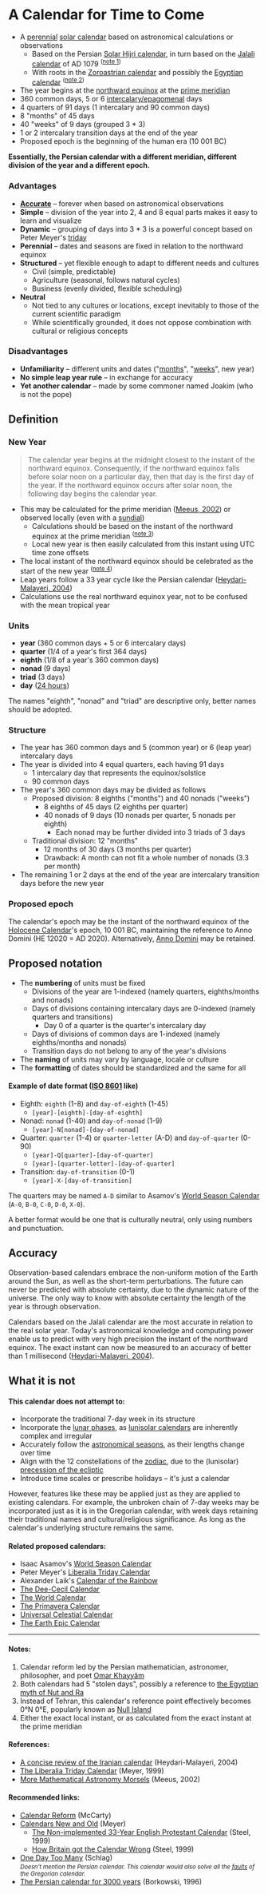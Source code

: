 # A Calendar for Time to Come

- A [perennial](https://en.wikipedia.org/wiki/Perennial_calendar) [solar calendar](https://en.wikipedia.org/wiki/Solar_calendar) based on astronomical calculations or observations
  - Based on the Persian [Solar Hijri calendar](https://en.wikipedia.org/wiki/Solar_Hijri_calendar), in turn based on the [Jalali calendar](https://en.wikipedia.org/wiki/Jalali_calendar) of AD 1079 <sup>([note 1](#notes))</sup>
  - With roots in the [Zoroastrian calendar](https://en.wikipedia.org/wiki/Zoroastrian_calendar) and possibly the [Egyptian calendar](https://en.wikipedia.org/wiki/Egyptian_calendar) <sup>([note 2](#notes))</sup>
- The year begins at the [northward equinox](https://en.wikipedia.org/wiki/March_equinox) at the [prime meridian](https://en.wikipedia.org/wiki/Prime_meridian)
- 360 common days, 5 or 6 [intercalary/epagomenal](https://en.wikipedia.org/wiki/Intercalation_(timekeeping)#Solar_calendars) days
- 4 quarters of 91 days (1 intercalary and 90 common days)
- 8 "months" of 45 days
- 40 "weeks" of 9 days (grouped 3 * 3)
- 1 or 2 intercalary transition days at the end of the year
- Proposed epoch is the beginning of the human era (10 001 BC)

**Essentially, the Persian calendar with a different meridian, different division of the year and a different epoch.**

### Advantages

- **[Accurate](#accuracy)** – forever when based on astronomical observations
- **Simple** – division of the year into 2, 4 and 8 equal parts makes it easy to learn and visualize
- **Dynamic** – grouping of days into 3 * 3 is a powerful concept based on Peter Meyer's [triday][3]
- **Perennial** – dates and seasons are fixed in relation to the northward equinox
- **Structured** – yet flexible enough to adapt to different needs and cultures
  - Civil (simple, predictable)
  - Agriculture (seasonal, follows natural cycles)
  - Business (evenly divided, flexible scheduling)
- **Neutral**
  - Not tied to any cultures or locations, except inevitably to those of the current scientific paradigm
  - While scientifically grounded, it does not oppose combination with cultural or religious concepts

### Disadvantages

- **Unfamiliarity** – different units and dates ("[months](https://en.wikipedia.org/wiki/Month)", "[weeks](https://en.wikipedia.org/wiki/Week)", new year)
- **No simple leap year rule** – in exchange for accuracy
- **Yet another calendar** – made by some commoner named Joakim (who is not the pope)

## Definition

### New Year

> The calendar year begins at the midnight closest to the instant of the northward equinox. Consequently, if the northward equinox falls before solar noon on a particular day, then that day is the first day of the year. If the northward equinox occurs after solar noon, the following day begins the calendar year.

- This may be calculated for the prime meridian ([Meeus, 2002][4]) or observed locally (even with a [sundial](https://en.wikipedia.org/wiki/Sundial))
  - Calculations should be based on the instant of the northward equinox at the prime meridian <sup>([note 3](#notes))</sup>
  - Local new year is then easily calculated from this instant using UTC time zone offsets
- The local instant of the northward equinox should be celebrated as the start of the new year <sup>([note 4](#notes))</sup>
- Leap years follow a 33 year cycle like the Persian calendar ([Heydari-Malayeri, 2004][1])
- Calculations use the real northward equinox year, not to be confused with the mean tropical year

### Units

- **year** (360 common days + 5 or 6 intercalary days)
- **quarter** (1/4 of a year's first 364 days)
- **eighth** (1/8 of a year's 360 common days)
- **nonad** (9 days)
- **triad** (3 days)
- **day** ([24 hours](https://en.wikipedia.org/wiki/Nychthemeron))

The names "eighth", "nonad" and "triad" are descriptive only, better names should be adopted.

### Structure

- The year has 360 common days and 5 (common year) or 6 (leap year) intercalary days
- The year is divided into 4 equal quarters, each having 91 days
  - 1 intercalary day that represents the equinox/solstice
  - 90 common days
- The year's 360 common days may be divided as follows
  - Proposed division: 8 eighths ("months") and 40 nonads ("weeks")
    - 8 eighths of 45 days (2 eighths per quarter)
    - 40 nonads of 9 days (10 nonads per quarter, 5 nonads per eighth)
      - Each nonad may be further divided into 3 triads of 3 days
  - Traditional division: 12 "months"
    - 12 months of 30 days (3 months per quarter)
    - Drawback: A month can not fit a whole number of nonads (3.3 per month)
 - The remaining 1 or 2 days at the end of the year are intercalary transition days before the new year

### Proposed epoch

The calendar's epoch may be the instant of the northward equinox of the [Holocene Calendar](https://en.wikipedia.org/wiki/Holocene_calendar)'s epoch, 10 001 BC, maintaining the reference to Anno Domini (HE 12020 = AD 2020). Alternatively, [Anno Domini](https://en.wikipedia.org/wiki/Anno_Domini) may be retained.

## Proposed notation

- The **numbering** of units must be fixed
  - Divisions of the year are 1-indexed (namely quarters, eighths/months and nonads)
  - Days of divisions containing intercalary days are 0-indexed (namely quarters and transitions)
    - Day 0 of a quarter is the quarter's intercalary day
  - Days of divisions of common days are 1-indexed (namely eighths/months and nonads)
  - Transition days do not belong to any of the year's divisions
- The **naming** of units may vary by language, locale or culture
- The **formatting** of dates should be standardized and the same for all

#### Example of date format ([ISO 8601](https://en.wikipedia.org/wiki/ISO_8601) like)

  - Eighth: `eighth` (1-8) and `day-of-eighth` (1-45)
    - `[year]-[eighth]-[day-of-eighth]`
  - Nonad: `nonad` (1-40) and `day-of-nonad` (1-9)
    - `[year]-N[nonad]-[day-of-nonad]`
  - Quarter: `quarter` (1-4) or `quarter-letter` (A-D) and `day-of-quarter` (0-90)
    - `[year]-Q[quarter]-[day-of-quarter]`
    - `[year]-[quarter-letter]-[day-of-quarter]`
  - Transition: `day-of-transition` (0-1)
    - `[year]-X-[day-of-transition]`

The quarters may be named `A-D` similar to Asamov's [World Season Calendar][7] (`A-0`, `B-0`, `C-0`, `D-0`, `X-0`).

A better format would be one that is culturally neutral, only using numbers and punctuation.

## Accuracy

Observation-based calendars embrace the non-uniform motion of the Earth around the Sun, as well as the short-term perturbations. The future can never be predicted with absolute certainty, due to the dynamic nature of the universe. The only way to know with absolute certainty the length of the year is through observation.

Calendars based on the Jalali calendar are the most accurate in relation to the real solar year. Today's astronomical knowledge and computing power enable us to predict with very high precision the instant of the northward equinox. The exact instant can now be measured to an accuracy of better than 1 millisecond ([Heydari-Malayeri, 2004][1]).

## What it is not

#### This calendar does not attempt to:

- Incorporate the traditional 7-day week in its structure
- Incorporate the [lunar phases](https://en.wikipedia.org/wiki/Lunar_phase), as [lunisolar calendars](https://en.wikipedia.org/wiki/Lunisolar_calendar) are inherently complex and irregular
- Accurately follow the [astronomical seasons](https://en.wikipedia.org/wiki/Season#Astronomical), as their lengths change over time
- Align with the 12 constellations of the [zodiac](https://en.wikipedia.org/wiki/Zodiac), due to the (lunisolar) [precession of the ecliptic](https://en.wikipedia.org/wiki/Axial_precession)
- Introduce time scales or prescribe holidays – it's just a calendar

However, features like these may be applied just as they are applied to existing calendars. For example, the unbroken chain of 7-day weeks may be incorporated just as it is in the Gregorian calendar, with week days retaining their traditional names and cultural/religious significance. As long as the calendar's underlying structure remains the same.

#### Related proposed calendars:

- Isaac Asamov's [World Season Calendar][7]
- Peter Meyer's [Liberalia Triday Calendar][8]
- Alexander Laik's [Calendar of the Rainbow][12]
- [The Dee-Cecil Calendar][11]
- [The World Calendar][13]
- [The Primavera Calendar][14]
- [Universal Celestial Calendar][9]
- [The Earth Epic Calendar][10]

---

#### Notes:

1. Calendar reform led by the Persian mathematician, astronomer, philosopher, and poet [Omar Khayyâm](https://en.wikipedia.org/wiki/Omar_Khayyam)
2. Both calendars had 5 "stolen days", possibly a reference to [the Egyptian myth of Nut and Ra](https://en.wikipedia.org/wiki/Nut_(goddess)#Myth_of_Nut_and_Ra)
3. Instead of Tehran, this calendar's reference point effectively becomes 0°N 0°E, popularly known as [Null Island](https://en.wikipedia.org/wiki/Null_Island)
4. Either the exact local instant, or as calculated from the exact instant at the prime meridian

#### References:

- [A concise review of the Iranian calendar][1] (Heydari-Malayeri, 2004)
- [The Liberalia Triday Calendar][8] (Meyer, 1999)
- [More Mathematical Astronomy Morsels][4] (Meeus, 2002)

#### Recommended links:

- [Calendar Reform][15] (McCarty)
- [Calendars New and Old][16] (Meyer)
  - [The Non-implemented 33-Year English Protestant Calendar][2] (Steel, 1999)
  - [How Britain got the Calendar Wrong][18] (Steel, 1999)
- [One Day Too Many][17] (Schlag)  
  <small><em>Doesn't mention the Persian calendar. This calendar would also solve all the [faults](http://www.schlag.name/calendarreform11.html) of the Gregorian calendar.</em></small>
- [The Persian calendar for 3000 years][5] (Borkowski, 1996)

[1]: http://aramis.obspm.fr/~heydari/divers/ir-cal-eng.html
[2]: https://www.hermetic.ch/cal_stud/dst01.htm
[3]: https://www.hermetic.ch/cal_stud/ltc/ltc.htm#advantages
[4]: https://www.willbell.com/math/moremorsels.HTM
[5]: http://www.astro.uni.torun.pl/~kb/Papers/EMP/PersianC-EMP.htm
[6]: https://www.hermetic.ch/cal_stud/dst02.htm
[7]: https://calendars.wikia.org/wiki/World_Season_Calendar
[8]: https://www.hermetic.ch/cal_stud/ltc/ltc.htm
[9]: https://www.universalcelestialcalendar.com/
[10]: https://earthepiccalendar.com/current-calendar/
[11]: https://www.hermetic.ch/cal_stud/gods_longitude.htm
[12]: https://calendars.wikia.org/wiki/Calendar_of_the_Rainbow
[13]: http://myweb.ecu.edu/mccartyr/world-calendar.html
[14]: http://bosonline.com/primavera/
[15]: http://myweb.ecu.edu/mccartyr/calendar-reform.html
[16]: https://www.hermetic.ch/cal_stud.htm
[17]: http://www.schlag.name/calendarreform00.htm
[18]: https://www.hermetic.ch/cal_stud/dst02.htm
